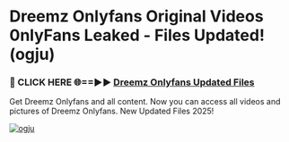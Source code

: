 # Dreemz Onlyfans Original Videos 0nlyFans Leaked - Files Updated! (ogju)

<h3>🔴 CLICK HERE 🌐==►► <a href="https://tinyurl.com/2m67pmp6" rel="nofollow">Dreemz Onlyfans Updated Files</a></h3>

Get Dreemz Onlyfans and all content. Now you can access all videos and pictures of Dreemz Onlyfans. New Updated Files 2025!

[![ogju](https://i.imgur.com/H4QAA4z.gif)](https://tinyurl.com/2m67pmp6)